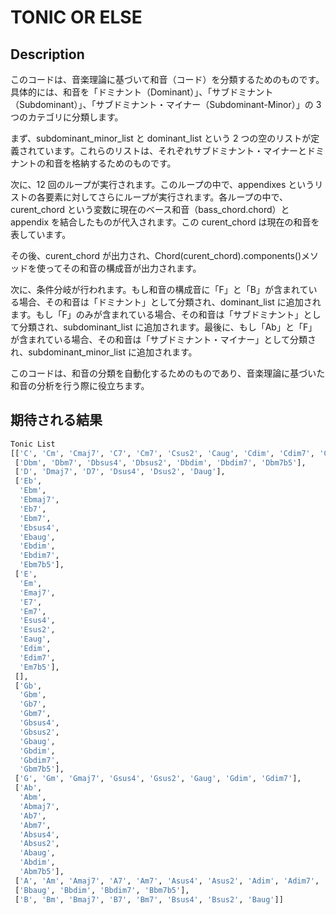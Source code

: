 # TONIC OR ELSE

## Description

このコードは、音楽理論に基づいて和音（コード）を分類するためのものです。具体的には、和音を「ドミナント（Dominant）」、「サブドミナント（Subdominant）」、「サブドミナント・マイナー（Subdominant-Minor）」の 3 つのカテゴリに分類します。

まず、subdominant_minor_list と dominant_list という 2 つの空のリストが定義されています。これらのリストは、それぞれサブドミナント・マイナーとドミナントの和音を格納するためのものです。

次に、12 回のループが実行されます。このループの中で、appendixes というリストの各要素に対してさらにループが実行されます。各ループの中で、curent_chord という変数に現在のベース和音（bass_chord.chord）と appendix を結合したものが代入されます。この curent_chord は現在の和音を表しています。

その後、curent_chord が出力され、Chord(curent_chord).components()メソッドを使ってその和音の構成音が出力されます。

次に、条件分岐が行われます。もし和音の構成音に「F」と「B」が含まれている場合、その和音は「ドミナント」として分類され、dominant_list に追加されます。もし「F」のみが含まれている場合、その和音は「サブドミナント」として分類され、subdominant_list に追加されます。最後に、もし「Ab」と「F」が含まれている場合、その和音は「サブドミナント・マイナー」として分類され、subdominant_minor_list に追加されます。

このコードは、和音の分類を自動化するためのものであり、音楽理論に基づいた和音の分析を行う際に役立ちます。

## 期待される結果

```python
Tonic List
[['C', 'Cm', 'Cmaj7', 'C7', 'Cm7', 'Csus2', 'Caug', 'Cdim', 'Cdim7', 'Cm7b5'],
 ['Dbm', 'Dbm7', 'Dbsus4', 'Dbsus2', 'Dbdim', 'Dbdim7', 'Dbm7b5'],
 ['D', 'Dmaj7', 'D7', 'Dsus4', 'Dsus2', 'Daug'],
 ['Eb',
  'Ebm',
  'Ebmaj7',
  'Eb7',
  'Ebm7',
  'Ebsus4',
  'Ebaug',
  'Ebdim',
  'Ebdim7',
  'Ebm7b5'],
 ['E',
  'Em',
  'Emaj7',
  'E7',
  'Em7',
  'Esus4',
  'Esus2',
  'Eaug',
  'Edim',
  'Edim7',
  'Em7b5'],
 [],
 ['Gb',
  'Gbm',
  'Gb7',
  'Gbm7',
  'Gbsus4',
  'Gbsus2',
  'Gbaug',
  'Gbdim',
  'Gbdim7',
  'Gbm7b5'],
 ['G', 'Gm', 'Gmaj7', 'Gsus4', 'Gsus2', 'Gaug', 'Gdim', 'Gdim7'],
 ['Ab',
  'Abm',
  'Abmaj7',
  'Ab7',
  'Abm7',
  'Absus4',
  'Absus2',
  'Abaug',
  'Abdim',
  'Abm7b5'],
 ['A', 'Am', 'Amaj7', 'A7', 'Am7', 'Asus4', 'Asus2', 'Adim', 'Adim7', 'Am7b5'],
 ['Bbaug', 'Bbdim', 'Bbdim7', 'Bbm7b5'],
 ['B', 'Bm', 'Bmaj7', 'B7', 'Bm7', 'Bsus4', 'Bsus2', 'Baug']]
```
